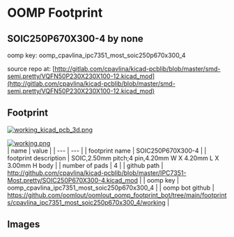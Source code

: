# OOMP Footprint  
## SOIC250P670X300-4  by none  
  
oomp key: oomp_cpavlina_ipc7351_most_soic250p670x300_4  
  
source repo at: [http://gitlab.com/cpavlina/kicad-pcblib/blob/master/smd-semi.pretty/VQFN50P230X230X100-12.kicad_mod](http://gitlab.com/cpavlina/kicad-pcblib/blob/master/smd-semi.pretty/VQFN50P230X230X100-12.kicad_mod)  
## Footprint  
  
[![working_kicad_pcb_3d.png](working_kicad_pcb_3d_600.png)](working_kicad_pcb_3d.png)  
  
[![working.png](working_600.png)](working.png)  
| name | value | 
| --- | --- | 
| footprint name | SOIC250P670X300-4 | 
| footprint description | SOIC,2.50mm pitch;4 pin,4.20mm W X 4.20mm L X 3.00mm H body | 
| number of pads | 4 | 
| github path | http://github.com/cpavlina/kicad-pcblib/blob/master/IPC7351-Most.pretty/SOIC250P670X300-4.kicad_mod | 
| oomp key | oomp_cpavlina_ipc7351_most_soic250p670x300_4 | 
| oomp bot github | https://github.com/oomlout/oomlout_oomp_footprint_bot/tree/main/footprints/cpavlina_ipc7351_most_soic250p670x300_4/working | 
## Images  
